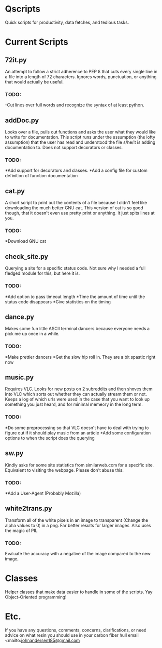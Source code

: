 # Qscripts
Quick scripts for productivity, data fetches, and tedious tasks. 

Current Scripts
===============

## 72it.py

An attempt to follow a strict adherence to PEP 8 that cuts every single line in a file into a length of 72 characters. Ignores words, punctuation, or anything that would actually be useful.

### TODO: 
  -Cut lines over full words and recognize the syntax of at least python.

## addDoc.py

Looks over a file, pulls out functions and asks the user what they would like to write for documentation. This script runs under the assumption (the lofty assumption) that the user has read and understood the file s/he/it is adding documentation to. Does not support decorators or classes.

### TODO: 
  *Add support for decorators and classes.
  *Add a config file for custom definition of function documentation

## cat.py

A short script to print out the contents of a file because I didn't feel like downloading the much better GNU cat. This version of cat is so good though, that it doesn't even use pretty print or anything. It just spits lines at you.

### TODO:
  *Download GNU cat

## check_site.py

Querying a site for a specific status code. Not sure why I needed a full fledged module for this, but here it is.

### TODO:
  *Add option to pass timeout length
  *Time the amount of time until the status code disappears
    *Give statistics on the timing

## dance.py

Makes some fun little ASCII terminal dancers because everyone needs a pick me up once in a while.

### TODO:
  *Make prettier dancers
  *Get the slow hip roll in. They are a bit spastic right now

## music.py

Requires VLC. Looks for new posts on 2 subreddits and then shoves them into VLC which sorts out whether they can actually stream them or not. Keeps a log of which urls were used in the case that you want to look up something you just heard, and for minimal memeory in the long term.

### TODO:
  *Do some preprocessing so that VLC doesn't have to deal with trying to figure out if it should play music from an article
  *Add some configuration options to when the script does the querying
  
## sw.py

Kindly asks for some site statistics from similarweb.com for a specific site. Equivalent to visiting the webpage. Please don't abuse this.

### TODO:
  *Add a User-Agent (Probably Mozilla)

## white2trans.py

Transform all of the white pixels in an image to transparent (Change the alpha values to 0) in a png. Far better results for larger images. Also uses the magic of PIL

### TODO:
  Evaluate the accuracy with a negative of the image compared to the new image.

Classes
=======

Helper classes that make data easier to handle in some of the scripts. Yay Object-Oriented programming!

Etc.
====

If you have any questions, comments, concerns, clarifications, or need advice on what resin you should use in your carbon fiber hull email <mailto:johnandersen185@gmail.com

